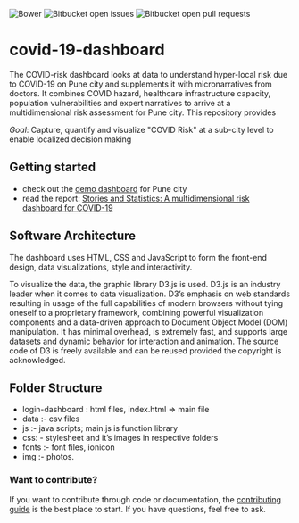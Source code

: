 ![Bower](https://img.shields.io/bower/l/html)
![Bitbucket open issues](https://img.shields.io/bitbucket/issues-raw/sanjanakrishnan/covid-19-dashboard)
![Bitbucket open pull requests](https://img.shields.io/bitbucket/pr-raw/sanjanakrishnan/covid-19-dashboard)


# covid-19-dashboard
The COVID-risk dashboard looks at data to understand hyper-local risk due to COVID-19 on Pune city and supplements it with micronarratives from doctors. It combines COVID hazard, healthcare infrastructure capacity, population vulnerabilities and expert narratives to arrive at a multidimensional risk assessment for Pune city.
This repository provides

*Goal*: Capture, quantify and visualize "COVID Risk" at a sub-city level to enable localized decision making


## Getting started
- check out the [demo dashboard](http://46.101.238.172/covid19-dashboard/#about) for Pune city
- read the report: [Stories and Statistics: A multidimensional risk dashboard for COVID-19](https://i-dair.org/wp-content/uploads/2020/09/2.-Pune-report_CPC-and-IDAIR-merged.pdf)


## Software Architecture
The dashboard uses HTML, CSS and JavaScript to form the front-end design, data visualizations, style and interactivity. 

To visualize the data, the graphic library D3.js is used. D3.js is an industry leader when it comes to data visualization. D3’s emphasis on web standards resulting in usage of the full capabilities of modern browsers without tying oneself to a proprietary framework, combining powerful visualization components and a data-driven approach to Document Object Model (DOM) manipulation. It has minimal overhead, is extremely fast, and supports large datasets and dynamic behavior for interaction and animation. The source code of D3 is freely available and can be reused provided the copyright is acknowledged.


## Folder Structure 

- login-dashboard : html files, index.html => main file 
- data :- csv files 
- js :- java scripts; main.js is function library 
- css: - stylesheet and it’s images in respective folders 
- fonts :- font files, ionicon 
- img :- photos. 


### Want to contribute?

If you want to contribute through code or documentation, the [contributing guide](https://github.com/sanjanakrishnan/covid-19-dashboard/blob/main/CONTRIBUTING.md) is the best place to start. If you have questions, feel free to ask.
